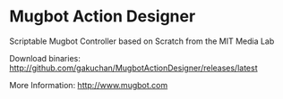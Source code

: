 # Mugbot Action Designer
Scriptable Mugbot Controller based on Scratch from the MIT Media Lab

Download binaries: http://github.com/gakuchan/MugbotActionDesigner/releases/latest

More Information: http://www.mugbot.com
